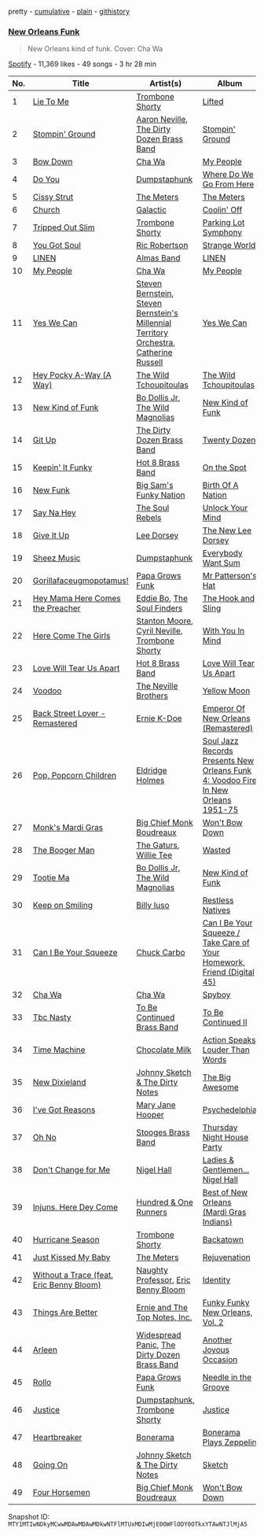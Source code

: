 pretty - [cumulative](/playlists/cumulative/37i9dQZF1DXd5zBnarWcy8.md) - [plain](/playlists/plain/37i9dQZF1DXd5zBnarWcy8) - [githistory](https://github.githistory.xyz/mackorone/spotify-playlist-archive/blob/main/playlists/plain/37i9dQZF1DXd5zBnarWcy8)

### [New Orleans Funk](https://open.spotify.com/playlist/37i9dQZF1DXd5zBnarWcy8)

> New Orleans kind of funk\. Cover: Cha Wa

[Spotify](https://open.spotify.com/user/spotify) - 11,369 likes - 49 songs - 3 hr 28 min

| No. | Title | Artist(s) | Album | Length |
|---|---|---|---|---|
| 1 | [Lie To Me](https://open.spotify.com/track/7c674n0AaxjWQiYv3g0TBG) | [Trombone Shorty](https://open.spotify.com/artist/37ZvFp654tY74Z1D2TLOGR) | [Lifted](https://open.spotify.com/album/4jGggj1AJxwhrVqm5oIJlh) | 4:10 |
| 2 | [Stompin' Ground](https://open.spotify.com/track/1tXkEoNUFLVfgAdfF4SsNC) | [Aaron Neville](https://open.spotify.com/artist/57ALvbCBaCkNlgTOSiUPdT), [The Dirty Dozen Brass Band](https://open.spotify.com/artist/6F6lawSnwGWWgdXFN7LXO7) | [Stompin' Ground](https://open.spotify.com/album/7BO9rd3sjrjgnEyGPjy5HB) | 4:31 |
| 3 | [Bow Down](https://open.spotify.com/track/75zPkWTK4UY6thDZEiFp3x) | [Cha Wa](https://open.spotify.com/artist/18OO8F6DbNshxJbZ5ugprO) | [My People](https://open.spotify.com/album/5Z1GzBZmKbok1f6iCacE6c) | 3:24 |
| 4 | [Do You](https://open.spotify.com/track/4YSfp2I61liqg6NtWTBrxp) | [Dumpstaphunk](https://open.spotify.com/artist/6LvO4vaTTJhCAdpITMpDvC) | [Where Do We Go From Here](https://open.spotify.com/album/4fd3Nnb4bn3rERllCnKFxR) | 4:52 |
| 5 | [Cissy Strut](https://open.spotify.com/track/0WSlOSMLJWoWUpWci9nnRb) | [The Meters](https://open.spotify.com/artist/2JRvXPGWiINrnJljNJhG5s) | [The Meters](https://open.spotify.com/album/1Nt14TE6bKZGzJrROip36y) | 3:06 |
| 6 | [Church](https://open.spotify.com/track/0MzO0c9Lr1d4mTUQtGhSJX) | [Galactic](https://open.spotify.com/artist/4rMUtWPGbE6waga7PQO0oQ) | [Coolin' Off](https://open.spotify.com/album/0xkOcQLjAB9PIEDrGbl4OI) | 5:53 |
| 7 | [Tripped Out Slim](https://open.spotify.com/track/7b3ceiH1Cy03cR0GtlqgHV) | [Trombone Shorty](https://open.spotify.com/artist/37ZvFp654tY74Z1D2TLOGR) | [Parking Lot Symphony](https://open.spotify.com/album/37KlzjSTrsjai1w1hfzsdV) | 2:19 |
| 8 | [You Got Soul](https://open.spotify.com/track/1vYUTYYAcf2LXSoXUHlRHB) | [Ric Robertson](https://open.spotify.com/artist/7euJV43X9MeQnoQFSELd25) | [Strange World](https://open.spotify.com/album/0pVNvF5LBcZFSPK6MXkEuz) | 3:27 |
| 9 | [LINEN](https://open.spotify.com/track/2Y5jO0YS2s1bmb7tYGKODq) | [Almas Band](https://open.spotify.com/artist/4SfatfmG6iq3aBk69x8D47) | [LINEN](https://open.spotify.com/album/4WJ1oqMhVKKfrmTgOmsuZk) | 4:43 |
| 10 | [My People](https://open.spotify.com/track/5Oyetsx1wOyE5P9WoyT6OA) | [Cha Wa](https://open.spotify.com/artist/18OO8F6DbNshxJbZ5ugprO) | [My People](https://open.spotify.com/album/5Z1GzBZmKbok1f6iCacE6c) | 3:50 |
| 11 | [Yes We Can](https://open.spotify.com/track/0y1ZUstwTl10V96fE6K3yH) | [Steven Bernstein](https://open.spotify.com/artist/5pCNKFvPUY8L47ExfM4WLj), [Steven Bernstein's Millennial Territory Orchestra](https://open.spotify.com/artist/4hhciHHoRTp619fuChfJeJ), [Catherine Russell](https://open.spotify.com/artist/7j46Sze6UWb7p41IqcYFAp) | [Yes We Can](https://open.spotify.com/album/5hJZQ77IHFsSefcc5nRw9e) | 6:29 |
| 12 | [Hey Pocky A\-Way \(A Way\)](https://open.spotify.com/track/6X7IfhMcE0yaYfsxjsuRTC) | [The Wild Tchoupitoulas](https://open.spotify.com/artist/1WE9X6cq7c067LtIvikUKx) | [The Wild Tchoupitoulas](https://open.spotify.com/album/5ZIIy56yYdZDkjI5tYma5L) | 3:59 |
| 13 | [New Kind of Funk](https://open.spotify.com/track/285YwutNH5xUdow96XhkIS) | [Bo Dollis Jr](https://open.spotify.com/artist/7amHzGsj8KS7mgAYCR8czW), [The Wild Magnolias](https://open.spotify.com/artist/2l1iG0JqpgXHYg3RpRsHNz) | [New Kind of Funk](https://open.spotify.com/album/5Hn5Gplj2tYu6OQz54lltJ) | 3:32 |
| 14 | [Git Up](https://open.spotify.com/track/56jMWNwEhXzatfZZmvLDLY) | [The Dirty Dozen Brass Band](https://open.spotify.com/artist/6F6lawSnwGWWgdXFN7LXO7) | [Twenty Dozen](https://open.spotify.com/album/5F2NuTif1Tz4cE47DKJbQA) | 5:56 |
| 15 | [Keepin' It Funky](https://open.spotify.com/track/14hdi3R1TVvH5qGEIZfMD0) | [Hot 8 Brass Band](https://open.spotify.com/artist/1lvVzEkQ4u72rrZ7bNUkcD) | [On the Spot](https://open.spotify.com/album/6aM9vFGgaEb2nGMorm3kFl) | 6:36 |
| 16 | [New Funk](https://open.spotify.com/track/16BdtvW5Wr8eFEyyy1istF) | [Big Sam's Funky Nation](https://open.spotify.com/artist/6Ydc3Hjjy7W964wZm2NX7G) | [Birth Of A Nation](https://open.spotify.com/album/2zOFhVE6qD8ikgNMwKb7DM) | 6:19 |
| 17 | [Say Na Hey](https://open.spotify.com/track/6s5hHr8EhNPZWDVXHBPcEC) | [The Soul Rebels](https://open.spotify.com/artist/10NEMYLJwVvYSvtvZn5Ipz) | [Unlock Your Mind](https://open.spotify.com/album/30DZF2u3CHEE3pWZibviRQ) | 4:03 |
| 18 | [Give It Up](https://open.spotify.com/track/4dUOAFN1Yk2TuslROwZcdX) | [Lee Dorsey](https://open.spotify.com/artist/0En4EEcDMJ5kaUCf1aZ9js) | [The New Lee Dorsey](https://open.spotify.com/album/2CQt3vL1SHnqxyZvoPQPUb) | 3:03 |
| 19 | [Sheez Music](https://open.spotify.com/track/6LKRuyVDn74fN6TemK7lyK) | [Dumpstaphunk](https://open.spotify.com/artist/6LvO4vaTTJhCAdpITMpDvC) | [Everybody Want Sum](https://open.spotify.com/album/14D2GvYb7WNfUuVA0nXjUD) | 4:48 |
| 20 | [Gorillafaceugmopotamus!](https://open.spotify.com/track/1mvVzDrHXM9F1gI9CVg9r2) | [Papa Grows Funk](https://open.spotify.com/artist/3HZGp40qZu7sjn5KswiU3Q) | [Mr Patterson's Hat](https://open.spotify.com/album/2Hx2VsjvbnEhC1UX0iTdZh) | 4:37 |
| 21 | [Hey Mama Here Comes the Preacher](https://open.spotify.com/track/5NkYVRo3pmlke8N0iFS45m) | [Eddie Bo](https://open.spotify.com/artist/6yJkbSRofSN6kk4BWaqlax), [The Soul Finders](https://open.spotify.com/artist/5i32E7qY43IHqFmuTh8RU8) | [The Hook and Sling](https://open.spotify.com/album/774axwKDolHngJIBnsgxMl) | 2:40 |
| 22 | [Here Come The Girls](https://open.spotify.com/track/3wiSzBv2UUK3skM74i22uM) | [Stanton Moore](https://open.spotify.com/artist/7bOHiKCHJ7mPMrSIiLMOIj), [Cyril Neville](https://open.spotify.com/artist/7gZpdFerSL21Z6544jJIzI), [Trombone Shorty](https://open.spotify.com/artist/37ZvFp654tY74Z1D2TLOGR) | [With You In Mind](https://open.spotify.com/album/3prIp8tw4hQx5nHmd9Uhya) | 4:06 |
| 23 | [Love Will Tear Us Apart](https://open.spotify.com/track/7n6pjSxN5rnIzNgr11zX7Z) | [Hot 8 Brass Band](https://open.spotify.com/artist/1lvVzEkQ4u72rrZ7bNUkcD) | [Love Will Tear Us Apart](https://open.spotify.com/album/25IyZfmmpK5FWSqvhla76M) | 3:36 |
| 24 | [Voodoo](https://open.spotify.com/track/465JohWeaz2FKbdKVmXvrJ) | [The Neville Brothers](https://open.spotify.com/artist/3d1olqhURDe8e5HOta1Qxg) | [Yellow Moon](https://open.spotify.com/album/5mk6XIaqIFbESIcfqh8GEF) | 4:27 |
| 25 | [Back Street Lover \- Remastered](https://open.spotify.com/track/6z4GZz4cXtW2bddSoFSHfQ) | [Ernie K\-Doe](https://open.spotify.com/artist/3ybBNyjii40yY104IZkcly) | [Emperor Of New Orleans \(Remastered\)](https://open.spotify.com/album/6Kzdp5ojEJ28KCebR4Kb6z) | 2:28 |
| 26 | [Pop, Popcorn Children](https://open.spotify.com/track/0YUzEKoTak7VHts4p1jglt) | [Eldridge Holmes](https://open.spotify.com/artist/25aWvOh8uTg8ZZSZvOPB9P) | [Soul Jazz Records Presents New Orleans Funk 4: Voodoo Fire In New Orleans 1951\-75](https://open.spotify.com/album/0U19UvTHNfTrxKlXe3FvcA) | 2:51 |
| 27 | [Monk's Mardi Gras](https://open.spotify.com/track/3ts8VLXkDDZhjXYTSOKB0J) | [Big Chief Monk Boudreaux](https://open.spotify.com/artist/6dEA9IhHWUof5HKLeYRGer) | [Won't Bow Down](https://open.spotify.com/album/5H5loW7aKraS3pVG4BnSLP) | 3:45 |
| 28 | [The Booger Man](https://open.spotify.com/track/0urdlB0O4g9GmevYMKt7y6) | [The Gaturs](https://open.spotify.com/artist/2EHyjVJsfQWhloS0nJErz9), [Willie Tee](https://open.spotify.com/artist/0J4hhNPKGkF96BvCakh2Ab) | [Wasted](https://open.spotify.com/album/2KGCGxusSMQukNV8mvGvFS) | 2:33 |
| 29 | [Tootie Ma](https://open.spotify.com/track/0xNdufdlEJeBDXAYv7xxgd) | [Bo Dollis Jr](https://open.spotify.com/artist/7amHzGsj8KS7mgAYCR8czW), [The Wild Magnolias](https://open.spotify.com/artist/2l1iG0JqpgXHYg3RpRsHNz) | [New Kind of Funk](https://open.spotify.com/album/5Hn5Gplj2tYu6OQz54lltJ) | 4:08 |
| 30 | [Keep on Smiling](https://open.spotify.com/track/2KNatZaPy6fOzas5TPf6Va) | [Billy Iuso](https://open.spotify.com/artist/2y2GDrJ10IXjf08XEls0zW) | [Restless Natives](https://open.spotify.com/album/2MNWfX3dYF1tQjHoz1JqWj) | 4:19 |
| 31 | [Can I Be Your Squeeze](https://open.spotify.com/track/5yJYA6dvIH4zmw7Ku2dn5f) | [Chuck Carbo](https://open.spotify.com/artist/4pbFsZJ317vxLwtAvmilGJ) | [Can I Be Your Squeeze / Take Care of Your Homework, Friend \(Digital 45\)](https://open.spotify.com/album/0HjvXbHZY3jjs0XyzX8gZo) | 2:29 |
| 32 | [Cha Wa](https://open.spotify.com/track/4N1XezxVYISff0Bxvelbpp) | [Cha Wa](https://open.spotify.com/artist/18OO8F6DbNshxJbZ5ugprO) | [Spyboy](https://open.spotify.com/album/5kjYBEXnL4PkBRAkgIGT9t) | 3:23 |
| 33 | [Tbc Nasty](https://open.spotify.com/track/6C4AWnzBJYtNdYKXubJWBg) | [To Be Continued Brass Band](https://open.spotify.com/artist/498ExqW7oTaW61i2ShV9a3) | [To Be Continued II](https://open.spotify.com/album/52NjIcq4D5sNpzwPIUpV4G) | 5:07 |
| 34 | [Time Machine](https://open.spotify.com/track/5KeIjgCucBbUvmJ0K4YU2n) | [Chocolate Milk](https://open.spotify.com/artist/3R2oR0SQba16AZZaoG94xe) | [Action Speaks Louder Than Words](https://open.spotify.com/album/2rcNrTFw6XnV95kVwmbyjc) | 4:34 |
| 35 | [New Dixieland](https://open.spotify.com/track/5tevPppMv8m87LfX3b0jZh) | [Johnny Sketch & The Dirty Notes](https://open.spotify.com/artist/4euiFJVFE4gijlrQl4b7DF) | [The Big Awesome](https://open.spotify.com/album/2tXbmUF9jIPqE4pPJQX7bP) | 3:57 |
| 36 | [I've Got Reasons](https://open.spotify.com/track/7Gmb33nmkxVETieoPSiukO) | [Mary Jane Hooper](https://open.spotify.com/artist/3I44vrVBXPqMTiY0Z5SkQm) | [Psychedelphia](https://open.spotify.com/album/5VhtqB6aBGOxY2TcL7qznX) | 3:08 |
| 37 | [Oh No](https://open.spotify.com/track/5zxsDWEyYC33HP6xjemJ8b) | [Stooges Brass Band](https://open.spotify.com/artist/6roac4vErdDz3KjVAAj034) | [Thursday Night House Party](https://open.spotify.com/album/5C3eJE2crvLBAkFHdj9hwZ) | 6:30 |
| 38 | [Don't Change for Me](https://open.spotify.com/track/6UzjPRT5j0abnEukKnxFVG) | [Nigel Hall](https://open.spotify.com/artist/04HwdlOSZ8Rnmp4D3vyjI2) | [Ladies & Gentlemen..\. Nigel Hall](https://open.spotify.com/album/0Hh14BVBAMbtgjOMAeC5Em) | 3:45 |
| 39 | [Injuns, Here Dey Come](https://open.spotify.com/track/1oGqcvkZPkxLndniVtqzRi) | [Hundred & One Runners](https://open.spotify.com/artist/1zRXkzU8uhUMu15HDbbF20) | [Best of New Orleans \(Mardi Gras Indians\)](https://open.spotify.com/album/2ePhoGYeyjsDw17HrDqlH8) | 5:16 |
| 40 | [Hurricane Season](https://open.spotify.com/track/10yqXWUbVgZy0XzonDOIgs) | [Trombone Shorty](https://open.spotify.com/artist/37ZvFp654tY74Z1D2TLOGR) | [Backatown](https://open.spotify.com/album/5J26uchSALEhy9xwkdeV5a) | 3:20 |
| 41 | [Just Kissed My Baby](https://open.spotify.com/track/1TB0dZqFRQsnf4fLLLRKQV) | [The Meters](https://open.spotify.com/artist/2JRvXPGWiINrnJljNJhG5s) | [Rejuvenation](https://open.spotify.com/album/3OoFKxuziLv3B3NxhEJwOW) | 4:43 |
| 42 | [Without a Trace \(feat\. Eric Benny Bloom\)](https://open.spotify.com/track/6oAoWCxAX63VZpAdk6Z2U1) | [Naughty Professor](https://open.spotify.com/artist/5oVhfa2J5GiPx2x0YTuJjI), [Eric Benny Bloom](https://open.spotify.com/artist/5iaAaY9BB6p5HFHdE8G0Ao) | [Identity](https://open.spotify.com/album/7dbOzAQXpNmzLTnjf2wGB5) | 4:31 |
| 43 | [Things Are Better](https://open.spotify.com/track/32wspsaaxv8cVqeHdJGfwI) | [Ernie and The Top Notes, Inc.](https://open.spotify.com/artist/0AetmnbULfArJpZ8cEC7Ua) | [Funky Funky New Orleans, Vol\. 2](https://open.spotify.com/album/1PYVnByGgRQtgmNbBoclHT) | 2:21 |
| 44 | [Arleen](https://open.spotify.com/track/3DeUYpweIXiJUnxCOB044F) | [Widespread Panic](https://open.spotify.com/artist/54SHZF2YS3W87xuJKSvOVf), [The Dirty Dozen Brass Band](https://open.spotify.com/artist/6F6lawSnwGWWgdXFN7LXO7) | [Another Joyous Occasion](https://open.spotify.com/album/3Gc7yVu81y4QdTESIAkvA9) | 4:46 |
| 45 | [Rollo](https://open.spotify.com/track/3z0Oe9fJsGnIJLL326WA3f) | [Papa Grows Funk](https://open.spotify.com/artist/3HZGp40qZu7sjn5KswiU3Q) | [Needle in the Groove](https://open.spotify.com/album/1zEF32fMPWEdwefmX2Mzw4) | 4:14 |
| 46 | [Justice](https://open.spotify.com/track/1OYRTU6qBHvf4TnFVgdzDA) | [Dumpstaphunk](https://open.spotify.com/artist/3ugJqEReL0yEhRyM4gYvbP), [Trombone Shorty](https://open.spotify.com/artist/37ZvFp654tY74Z1D2TLOGR) | [Justice](https://open.spotify.com/album/2OTNeV0bYLqLdXEUclQGgS) | 4:31 |
| 47 | [Heartbreaker](https://open.spotify.com/track/1cfZQ6Zssg8ASGhQvpclti) | [Bonerama](https://open.spotify.com/artist/29C6qd6bEW3SrWxANgjYNw) | [Bonerama Plays Zeppelin](https://open.spotify.com/album/0Lw4VdAQBPVcZKNDRFXmLI) | 5:50 |
| 48 | [Going On](https://open.spotify.com/track/6E6yIFd8X0XGCbjMHJ9mPH) | [Johnny Sketch & The Dirty Notes](https://open.spotify.com/artist/4euiFJVFE4gijlrQl4b7DF) | [Sketch](https://open.spotify.com/album/0yvRNAIe87HXEiQtxV3DmM) | 4:26 |
| 49 | [Four Horsemen](https://open.spotify.com/track/2rnxsfbS4peLw0ZP71YRO8) | [Big Chief Monk Boudreaux](https://open.spotify.com/artist/6dEA9IhHWUof5HKLeYRGer) | [Won't Bow Down](https://open.spotify.com/album/5H5loW7aKraS3pVG4BnSLP) | 6:47 |

Snapshot ID: `MTY1MTIwNDkyMCwwMDAwMDAwMDkwNTFlMTUxMDIwMjE0OWFlODY0OTkxYTAwNTJlMjA5`
